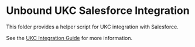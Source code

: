 # Unbound UKC Salesforce Integration
This folder provides a helper script for UKC integration with Salesforce.

See the [UKC Integration Guide](https://www.unboundtech.com/docs/UKC/UKC_Integration_Guide/HTML/Content/Products/UKC-EKM/UKC_Integration_Guide/Salesforce.htm) for more information.
